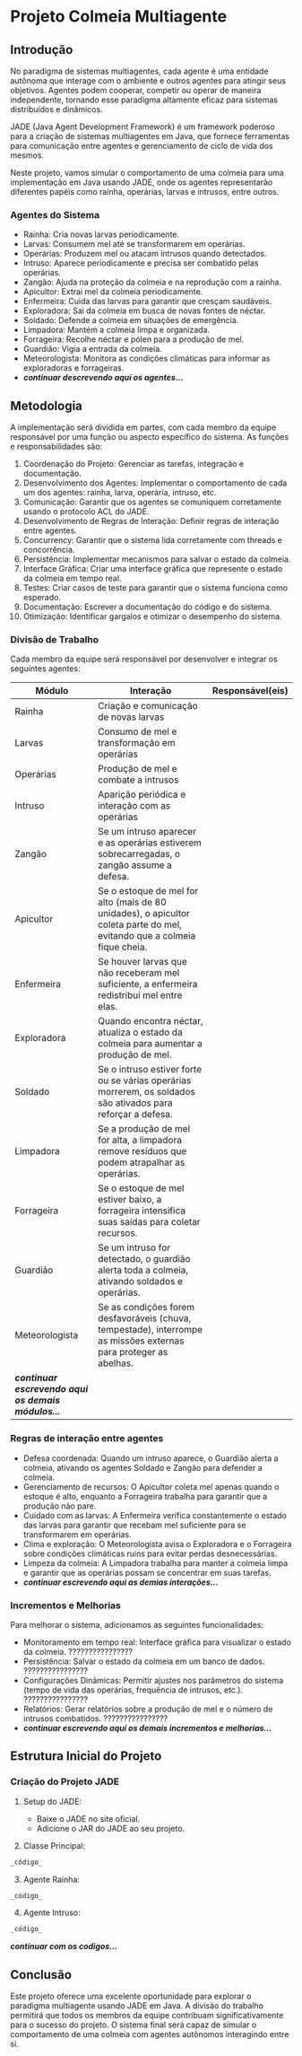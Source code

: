 # Projeto Colmeia Multiagente

## Introdução

No paradigma de sistemas multiagentes, cada agente é uma entidade autônoma que interage com o ambiente e outros agentes para atingir seus objetivos. Agentes podem cooperar, competir ou operar de maneira independente, tornando esse paradigma altamente eficaz para sistemas distribuídos e dinâmicos.

JADE (Java Agent Development Framework) é um framework poderoso para a criação de sistemas multiagentes em Java, que fornece ferramentas para comunicação entre agentes e gerenciamento de ciclo de vida dos mesmos.

Neste projeto, vamos simular o comportamento de uma colmeia para uma implementação em Java usando JADE, onde os agentes representarão diferentes papéis como rainha, operárias, larvas e intrusos, entre outros.

### Agentes do Sistema

* Rainha: Cria novas larvas periodicamente.
* Larvas: Consumem mel até se transformarem em operárias.
* Operárias: Produzem mel ou atacam intrusos quando detectados.
* Intruso: Aparece periodicamente e precisa ser combatido pelas operárias.
* Zangão: Ajuda na proteção da colmeia e na reprodução com a rainha.
* Apicultor: Extrai mel da colmeia periodicamente.
* Enfermeira: Cuida das larvas para garantir que cresçam saudáveis.
* Exploradora: Sai da colmeia em busca de novas fontes de néctar.
* Soldado: Defende a colmeia em situações de emergência.
* Limpadora: Mantém a colmeia limpa e organizada.
* Forrageira: Recolhe néctar e pólen para a produção de mel.
* Guardião: Vigia a entrada da colmeia.
* Meteorologista: Monitora as condições climáticas para informar as exploradoras e forrageiras.
* **_continuar descrevendo aqui os agentes..._**

## Metodologia

A implementação será dividida em partes, com cada membro da equipe responsável por uma função ou aspecto específico do sistema. As funções e responsabilidades são:

1. Coordenação do Projeto: Gerenciar as tarefas, integração e documentação.
2. Desenvolvimento dos Agentes: Implementar o comportamento de cada um dos agentes: rainha, larva, operária, intruso, etc.
3. Comunicação: Garantir que os agentes se comuniquem corretamente usando o protocolo ACL do JADE.
4. Desenvolvimento de Regras de Interação: Definir regras de interação entre agentes.
5. Concurrency: Garantir que o sistema lida corretamente com threads e concorrência.
6. Persistência: Implementar mecanismos para salvar o estado da colmeia.
7.  Interface Gráfica: Criar uma interface gráfica que represente o estado da colmeia em tempo real.
8.  Testes: Criar casos de teste para garantir que o sistema funciona como esperado.
9.  Documentação: Escrever a documentação do código e do sistema.
10. Otimização: Identificar gargalos e otimizar o desempenho do sistema.

### Divisão de Trabalho

Cada membro da equipe será responsável por desenvolver e integrar os seguintes agentes:

| Módulo    | Interação                                       | Responsável(eis) |
| --------- | ----------------------------------------------- | ---------------- |
| Rainha    | Criação e comunicação de novas larvas           |                  |
| Larvas    | Consumo de mel e transformação em operárias     |                  |
| Operárias | Produção de mel e combate a intrusos            |                  |
| Intruso   | Aparição periódica e interação com as operárias |                  |
| Zangão    | Se um intruso aparecer e as operárias estiverem sobrecarregadas, o zangão assume a defesa.   | |
| Apicultor | Se o estoque de mel for alto (mais de 80 unidades), o apicultor coleta parte do mel, evitando que a colmeia fique cheia.| |
| Enfermeira    | Se houver larvas que não receberam mel suficiente, a enfermeira redistribui mel entre elas.| |
| Exploradora   | Quando encontra néctar, atualiza o estado da colmeia para aumentar a produção de mel. | |
| Soldado       | Se o intruso estiver forte ou se várias operárias morrerem, os soldados são ativados para reforçar a defesa.| |
| Limpadora     | Se a produção de mel for alta, a limpadora remove resíduos que podem atrapalhar as operárias.| |
| Forrageira    | Se o estoque de mel estiver baixo, a forrageira intensifica suas saídas para coletar recursos. | |
| Guardião      | Se um intruso for detectado, o guardião alerta toda a colmeia, ativando soldados e operárias. | |
| Meteorologista| Se as condições forem desfavoráveis (chuva, tempestade), interrompe as missões externas para proteger as abelhas.| |
| **_continuar escrevendo aqui os demais módulos..._** |      |                  |

### Regras de interação entre agentes

* Defesa coordenada: Quando um intruso aparece, o Guardião alerta a colmeia, ativando os agentes Soldado e Zangão para defender a colmeia.
* Gerenciamento de recursos: O Apicultor coleta mel apenas quando o estoque é alto, enquanto a Forrageira trabalha para garantir que a produção não pare.
* Cuidado com as larvas: A Enfermeira verifica constantemente o estado das larvas para garantir que recebam mel suficiente para se transformarem em operárias.
* Clima e exploração: O Meteorologista avisa o Exploradora e o Forrageira sobre condições climáticas ruins para evitar perdas desnecessárias.
* Limpeza da colmeia: A Limpadora trabalha para manter a colmeia limpa e garantir que as operárias possam se concentrar em suas tarefas.
* **_continuar escrevendo aqui as demias interações..._**

### Incrementos e Melhorias

Para melhorar o sistema, adicionamos as seguintes funcionalidades:

* Monitoramento em tempo real: Interface gráfica para visualizar o estado da colmeia. ????????????????
* Persistência: Salvar o estado da colmeia em um banco de dados. ????????????????
* Configurações Dinâmicas: Permitir ajustes nos parâmetros do sistema (tempo de vida das operárias, frequência de intrusos, etc.). ????????????????
* Relatórios: Gerar relatórios sobre a produção de mel e o número de intrusos combatidos. ????????????????
* **_continuar escrevendo aqui os demais incrementos e melhorias..._**

## Estrutura Inicial do Projeto

### Criação do Projeto JADE

1. Setup do JADE:
    * Baixe o JADE no site oficial.
    * Adicione o JAR do JADE ao seu projeto.

2. Classe Principal:

```java
_código_
```

3. Agente Rainha:

```java
_código_
```

4. Agente Intruso:

```java
_código_
```

**_continuar com os codigos..._**


## Conclusão

Este projeto oferece uma excelente oportunidade para explorar o paradigma multiagente usando JADE em Java. A divisão do trabalho permitirá que todos os membros da equipe contribuam significativamente para o sucesso do projeto. O sistema final será capaz de simular o comportamento de uma colmeia com agentes autônomos interagindo entre si.

